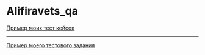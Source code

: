 # Alifiravets_qa
[Пример моих тест кейсов](https://docs.google.com/spreadsheets/d/1oKBJwszzSMaHE8pmrZj-kRlqU2qEaANL/edit?usp=sharing&ouid=113555164715176352213&rtpof=true&sd=true)

---

[Пример моего тестового задания](https://docs.google.com/spreadsheets/d/1yECWn0VsADiNRydLJVxoG_nqA0dY30tE/edit?usp=sharing&ouid=113555164715176352213&rtpof=true&sd=true)